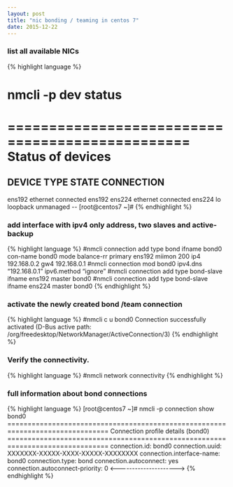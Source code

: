```yaml
---
layout: post
title: "nic bonding / teaming in centos 7"
date: 2015-12-22
---
```


<h3>list all available NICs</h3>

{% highlight language %}
# nmcli -p dev status
================================================
               Status of devices
================================================
DEVICE  TYPE      STATE      CONNECTION
------------------------------------------------
ens192  ethernet  connected  ens192
ens224  ethernet  connected  ens224
lo      loopback  unmanaged  --
[root@centos7 ~]#
{% endhighlight %}

<h3>add interface with ipv4 only address, two slaves and active-backup</h3>
{% highlight language %}
#nmcli connection add type bond ifname bond0 con-name bond0 mode balance-rr primary ens192 miimon 200 ip4 192.168.0.2 gw4 192.168.0.1
#nmcli connection mod bond0 ipv4.dns “192.168.0.1” ipv6.method “ignore”
#nmcli connection add type bond-slave ifname ens192 master bond0
#nmcli connection add type bond-slave ifname ens224 master bond0
{% endhighlight %}

<h3>activate the newly created bond /team connection</h3>
{% highlight language %}
#nmcli c u bond0
Connection successfully activated (D-Bus active path: /org/freedesktop/NetworkManager/ActiveConnection/3)
{% endhighlight %}

<h3>Verify the connectivity.</h3>
{% highlight language %}
#nmcli network connectivity
{% endhighlight %}
<h3>full information about bond connections</h3>
{% highlight language %}
[root@centos7 ~]# nmcli -p connection show bond0
===============================================================================
                      Connection profile details (bond0)
===============================================================================
connection.id:                          bond0
connection.uuid:                        XXXXXXX-XXXXX-XXXX-XXXXX-XXXXXXXX
connection.interface-name:              bond0
connection.type:                        bond
connection.autoconnect:                 yes
connection.autoconnect-priority:        0
<--------------------->
{% endhighlight %}
